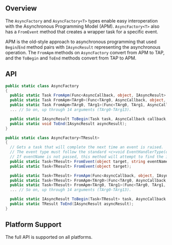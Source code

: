 ## Overview

The `AsyncFactory` and `AsyncFactory<T>` types enable easy interoperation with the Asynchronous Programming Model (APM). `AsyncFactory<T>` also has a `FromEvent` method that creates a wrapper task for a specific event.

APM is the old-style approach to asynchronous programming that used `Begin`/`End` method pairs with `IAsyncResult` representing the asynchronous operation. The `FromApm` methods on `AsyncFactory` convert from APM to TAP, and the `ToBegin` and `ToEnd` methods convert from TAP to APM.

## API

```C#
public static class AsyncFactory
{
  public static Task FromApm(Func<AsyncCallback, object, IAsyncResult> beginMethod, Action<IAsyncResult> endMethod);
  public static Task FromApm<TArg0>(Func<TArg0, AsyncCallback, object, IAsyncResult> beginMethod, Action<IAsyncResult> endMethod, TArg0 arg0);
  public static Task FromApm<TArg0, TArg1>(Func<TArg0, TArg1, AsyncCallback, object, IAsyncResult> beginMethod, Action<IAsyncResult> endMethod, TArg0 arg0, TArg1 arg1);
  ... // So on, up through 14 arguments (TArg0-TArg13).

  public static IAsyncResult ToBegin(Task task, AsyncCallback callback, object state);
  public static void ToEnd(IAsyncResult asyncResult);
}

public static class AsyncFactory<TResult>
{
  // Gets a task that will complete the next time an event is raised.
  // The event type must follow the standard <c>void EventHandlerType(object, TResult)</c> pattern.
  // If eventName is not passed, this method will attempt to find the intended event.
  public static Task<TResult> FromEvent(object target, string eventName);
  public static Task<TResult> FromEvent(object target);

  public static Task<TResult> FromApm(Func<AsyncCallback, object, IAsyncResult> beginMethod, Func<IAsyncResult, TResult> endMethod);
  public static Task<TResult> FromApm<TArg0>(Func<TArg0, AsyncCallback, object, IAsyncResult> beginMethod, Func<IAsyncResult, TResult> endMethod, TArg0 arg0);
  public static Task<TResult> FromApm<TArg0, TArg1>(Func<TArg0, TArg1, AsyncCallback, object, IAsyncResult> beginMethod, Func<IAsyncResult, TResult> endMethod, TArg0 arg0, TArg1 arg1);
  ... // So on, up through 14 arguments (TArg0-TArg13).

  public static IAsyncResult ToBegin(Task<TResult> task, AsyncCallback callback, object state);
  public static TResult ToEnd(IAsyncResult asyncResult);
}
```

## Platform Support

The full API is supported on all platforms.